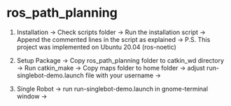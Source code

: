 # ros_path_planning

1. Installation ->
Check scripts folder ->
Run the installation script ->
Append the commented lines in the script as explained ->
P.S. This project was implemented on Ubuntu 20.04 (ros-noetic)

2. Setup Package ->
Copy ros_path_planning folder to catkin_wd directory ->
Run catkin_make ->
Copy maps folder to home folder ->
adjust run-singlebot-demo.launch file with your username ->

3. Single Robot ->
run run-singlebot-demo.launch in gnome-terminal window ->
